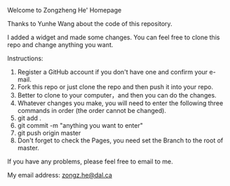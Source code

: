 Welcome to Zongzheng He' Homepage

Thanks to Yunhe Wang about the code of this repository.

I added a widget and made some changes. You can feel free to clone this repo and change anything you want.


Instructions:

1. Register a GitHub account if you don't have one and confirm your e-mail.
2. Fork this repo or just clone the repo and then push it into your repo.
3. Better to clone to your computer，and then you can do the changes.
4. Whatever changes you make, you will need to enter the following three commands in order (the order cannot be changed).
5. git add .
6. git commit -m "anything you want to enter"
7. git push origin master
8. Don't forget to check the Pages, you need set the Branch to the root of master.



If you have any problems, please feel free to email to me.

My email address: zongz.he@dal.ca